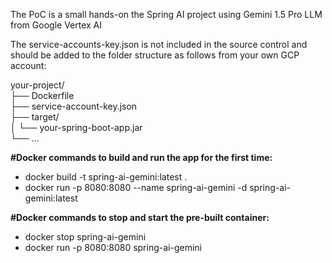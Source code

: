 The PoC is a small hands-on the Spring AI project using Gemini 1.5 Pro LLM from Google Vertex AI

The service-accounts-key.json is not included in the source control and should be added to the folder structure as follows from your own GCP account:

your-project/  
├── Dockerfile  
├── service-account-key.json  
├── target/  
│   └── your-spring-boot-app.jar  
└── ...  

**#Docker commands to build and run the app for the first time:**

* docker build -t spring-ai-gemini:latest .
* docker run -p 8080:8080 --name spring-ai-gemini -d spring-ai-gemini:latest

**#Docker commands to stop and start the pre-built container:**

* docker stop spring-ai-gemini
* docker run -p 8080:8080 spring-ai-gemini
